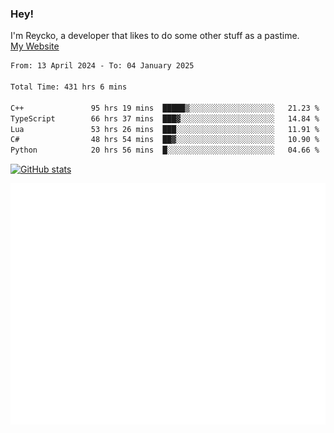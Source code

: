 ### Hey!
I'm Reycko, a developer that likes to do some other stuff as a pastime.  
[My Website](https://reycko.root.sx)

<!--START_SECTION:wakasection-->

```txt
From: 13 April 2024 - To: 04 January 2025

Total Time: 431 hrs 6 mins

C++               95 hrs 19 mins  █████▒░░░░░░░░░░░░░░░░░░░   21.23 %
TypeScript        66 hrs 37 mins  ███▓░░░░░░░░░░░░░░░░░░░░░   14.84 %
Lua               53 hrs 26 mins  ███░░░░░░░░░░░░░░░░░░░░░░   11.91 %
C#                48 hrs 54 mins  ██▓░░░░░░░░░░░░░░░░░░░░░░   10.90 %
Python            20 hrs 56 mins  █░░░░░░░░░░░░░░░░░░░░░░░░   04.66 %
```

<!--END_SECTION:wakasection-->

[![GitHub stats](https://github-readme-stats.vercel.app/api?username=Reycko&show_icons=true&theme=dark&hide_title=true&count_private=true)](https://github.com/anuraghazra/github-readme-stats)

![Metrics](/github-metrics.svg)

